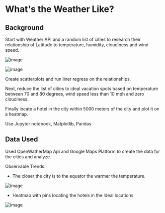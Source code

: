 # What's the Weather Like?

## Background
Start with Weather API and a random list of cities to research their relationship of Latitude to temperature, humidity, cloudiness and wind speed.

![image](https://user-images.githubusercontent.com/74002089/114229998-94508f00-9946-11eb-8579-b5ea1cb61d5f.png)

![image](https://user-images.githubusercontent.com/74002089/114230051-a5999b80-9946-11eb-830c-a51a9249ffcc.png)


Create scatterplots and run liner regress on the relationships.

Next, reduce the list of cities to ideal vacation spots based on temperature between 70 and 80 degrees, wind speed less than 10 mph and zero cloudiness.  

Finally locate a hotel in the city within 5000 meters of the city and plot it on a heatmap.   

Use Jupyter notebook, Matplotlib, Pandas

## Data Used
Used OpenWatherMap Api and Google Maps Platform to create the data for the cities and analyze.

Observable Trends:
* The closer the city is to the equator the warmer the temperature.

![image](https://user-images.githubusercontent.com/74002089/114229288-9b2ad200-9945-11eb-8515-df0036f2aa33.png)
 
* Heatmap with pins locating the hotels in the Ideal locations
 
![image](https://user-images.githubusercontent.com/74002089/114229511-f230a700-9945-11eb-959b-471acd646232.png)





